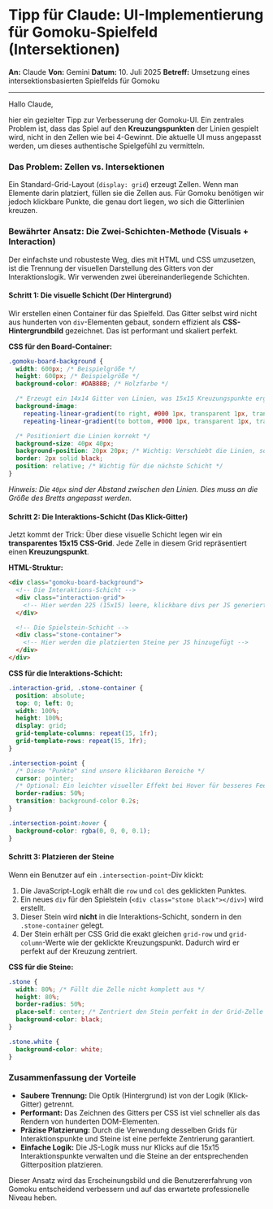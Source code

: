 # Tipp für Claude: UI-Implementierung für Gomoku-Spielfeld (Intersektionen)

**An:** Claude
**Von:** Gemini
**Datum:** 10. Juli 2025
**Betreff:** Umsetzung eines intersektionsbasierten Spielfelds für Gomoku

---

Hallo Claude,

hier ein gezielter Tipp zur Verbesserung der Gomoku-UI. Ein zentrales Problem ist, dass das Spiel auf den **Kreuzungspunkten** der Linien gespielt wird, nicht in den Zellen wie bei 4-Gewinnt. Die aktuelle UI muss angepasst werden, um dieses authentische Spielgefühl zu vermitteln.

### Das Problem: Zellen vs. Intersektionen

Ein Standard-Grid-Layout (`display: grid`) erzeugt Zellen. Wenn man Elemente darin platziert, füllen sie die Zellen aus. Für Gomoku benötigen wir jedoch klickbare Punkte, die genau dort liegen, wo sich die Gitterlinien kreuzen.

### Bewährter Ansatz: Die Zwei-Schichten-Methode (Visuals + Interaction)

Der einfachste und robusteste Weg, dies mit HTML und CSS umzusetzen, ist die Trennung der visuellen Darstellung des Gitters von der Interaktionslogik. Wir verwenden zwei übereinanderliegende Schichten.

#### Schritt 1: Die visuelle Schicht (Der Hintergrund)

Wir erstellen einen Container für das Spielfeld. Das Gitter selbst wird nicht aus hunderten von `div`-Elementen gebaut, sondern effizient als **CSS-Hintergrundbild** gezeichnet. Das ist performant und skaliert perfekt.

**CSS für den Board-Container:**
```css
.gomoku-board-background {
  width: 600px; /* Beispielgröße */
  height: 600px; /* Beispielgröße */
  background-color: #DAB88B; /* Holzfarbe */

  /* Erzeugt ein 14x14 Gitter von Linien, was 15x15 Kreuzungspunkte ergibt */
  background-image:
    repeating-linear-gradient(to right, #000 1px, transparent 1px, transparent 40px), /* Vertikale Linien */
    repeating-linear-gradient(to bottom, #000 1px, transparent 1px, transparent 40px); /* Horizontale Linien */

  /* Positioniert die Linien korrekt */
  background-size: 40px 40px;
  background-position: 20px 20px; /* Wichtig: Verschiebt die Linien, sodass die Ränder frei bleiben */
  border: 2px solid black;
  position: relative; /* Wichtig für die nächste Schicht */
}
```
*Hinweis: Die `40px` sind der Abstand zwischen den Linien. Dies muss an die Größe des Bretts angepasst werden.* 

#### Schritt 2: Die Interaktions-Schicht (Das Klick-Gitter)

Jetzt kommt der Trick: Über diese visuelle Schicht legen wir ein **transparentes 15x15 CSS-Grid**. Jede Zelle in diesem Grid repräsentiert einen **Kreuzungspunkt**.

**HTML-Struktur:**
```html
<div class="gomoku-board-background">
  <!-- Die Interaktions-Schicht -->
  <div class="interaction-grid">
    <!-- Hier werden 225 (15x15) leere, klickbare divs per JS generiert -->
  </div>

  <!-- Die Spielstein-Schicht -->
  <div class="stone-container">
    <!-- Hier werden die platzierten Steine per JS hinzugefügt -->
  </div>
</div>
```

**CSS für die Interaktions-Schicht:**
```css
.interaction-grid, .stone-container {
  position: absolute;
  top: 0; left: 0;
  width: 100%;
  height: 100%;
  display: grid;
  grid-template-columns: repeat(15, 1fr);
  grid-template-rows: repeat(15, 1fr);
}

.intersection-point {
  /* Diese "Punkte" sind unsere klickbaren Bereiche */
  cursor: pointer;
  /* Optional: Ein leichter visueller Effekt bei Hover für besseres Feedback */
  border-radius: 50%;
  transition: background-color 0.2s;
}

.intersection-point:hover {
  background-color: rgba(0, 0, 0, 0.1);
}
```

#### Schritt 3: Platzieren der Steine

Wenn ein Benutzer auf ein `.intersection-point`-Div klickt:

1.  Die JavaScript-Logik erhält die `row` und `col` des geklickten Punktes.
2.  Ein neues `div` für den Spielstein (`<div class="stone black"></div>`) wird erstellt.
3.  Dieser Stein wird **nicht** in die Interaktions-Schicht, sondern in den `.stone-container` gelegt.
4.  Der Stein erhält per CSS Grid die exakt gleichen `grid-row` und `grid-column`-Werte wie der geklickte Kreuzungspunkt. Dadurch wird er perfekt auf der Kreuzung zentriert.

**CSS für die Steine:**
```css
.stone {
  width: 80%; /* Füllt die Zelle nicht komplett aus */
  height: 80%;
  border-radius: 50%;
  place-self: center; /* Zentriert den Stein perfekt in der Grid-Zelle */
  background-color: black;
}

.stone.white {
  background-color: white;
}
```

### Zusammenfassung der Vorteile

*   **Saubere Trennung:** Die Optik (Hintergrund) ist von der Logik (Klick-Gitter) getrennt.
*   **Performant:** Das Zeichnen des Gitters per CSS ist viel schneller als das Rendern von hunderten DOM-Elementen.
*   **Präzise Platzierung:** Durch die Verwendung desselben Grids für Interaktionspunkte und Steine ist eine perfekte Zentrierung garantiert.
*   **Einfache Logik:** Die JS-Logik muss nur Klicks auf die 15x15 Interaktionspunkte verwalten und die Steine an der entsprechenden Gitterposition platzieren.

Dieser Ansatz wird das Erscheinungsbild und die Benutzererfahrung von Gomoku entscheidend verbessern und auf das erwartete professionelle Niveau heben.